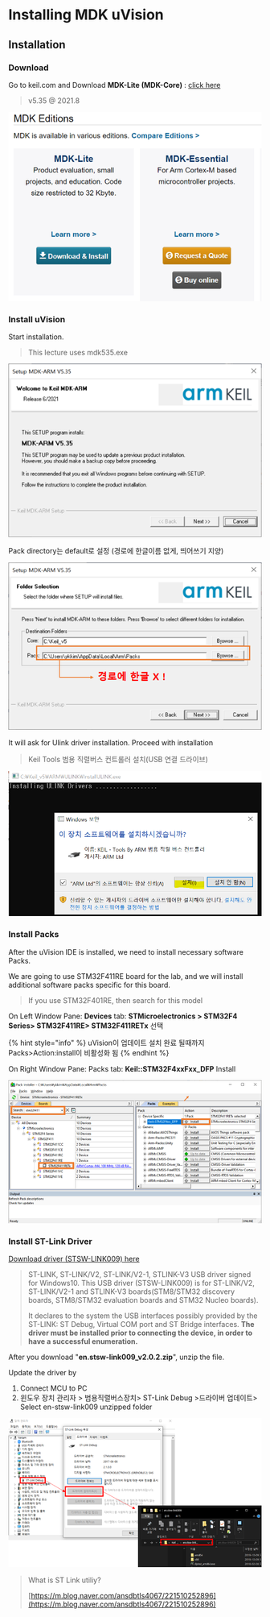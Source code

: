 # Installing MDK uVision

## Installation

### Download 

Go to keil.com and Download **MDK-Lite \(MDK-Core\)** : [click here](https://www2.keil.com/mdk5) 

> v5.35  @ 2021.8

![](../.gitbook/assets/image%20%2816%29.png)

### Install uVision

Start installation. 

> This lecture uses mdk535.exe

![](../.gitbook/assets/image%20%281%29.png)

Pack directory는 default로 설정 \(경로에 한글이름 없게, 띄어쓰기 지양\)

![](../.gitbook/assets/image%20%286%29.png)

It will ask for Ulink driver installation. Proceed with installation

> Keil Tools 범용 직렬버스 컨트롤러 설치\(USB 연결 드라이브\)

![](../.gitbook/assets/image%20%2840%29.png)



### Install Packs

After the uVision IDE is installed,  we need to install necessary software Packs.

We are going to use STM32F411RE board for the lab, and we will install additional software packs specific for this board.

> If you use STM32F401RE, then search for this model

On Left Window Pane:  **Devices** tab:  **STMicroelectronics &gt; STM32F4 Series&gt; STM32F411RE&gt; STM32F411RETx** 선택 

{% hint style="info" %}
uVision이 업데이트 설치 완료 될때까지 Packs&gt;Action:install이 비활성화 됨 
{% endhint %}

On Right Window Pane: Packs tab: **Keil::STM32F4xxFxx\_DFP**  Install

![](../.gitbook/assets/image%20%2825%29.png)

### Install ST-Link Driver

[Download driver \(STSW-LINK009\) here](https://www.st.com/en/development-tools/stsw-link009.html)

> ST-LINK, ST-LINK/V2, ST-LINK/V2-1, STLINK-V3 USB driver signed for Windows10. This USB driver \(STSW-LINK009\) is for ST-LINK/V2, ST-LINK/V2-1 and STLINK-V3 boards\(STM8/STM32 discovery boards, STM8/STM32 evaluation boards and STM32 Nucleo boards\). 
>
> It declares to the system the USB interfaces possibly provided by the ST-LINK: ST Debug, Virtual COM port and ST Bridge interfaces. **The driver must be installed prior to connecting the device, in order to have a successful enumeration.**

After you download  "**en.stsw-link009\_v2.0.2.zip**",  unzip the file.

Update the driver by 

1. Connect MCU to PC
2. 윈도우  장치 관리자 &gt; 범용직렬버스장치&gt;  ST-Link Debug &gt;드라이버 업데이트&gt;  Select  en-stsw-link009 unzipped folder

![](../.gitbook/assets/image%20%283%29.png)

> What is ST Link utiliy?
>
> [https://m.blog.naver.com/ansdbtls4067/221510252896](https://m.blog.naver.com/ansdbtls4067/221510252896)



